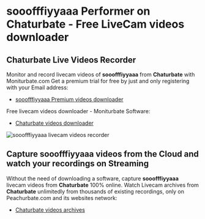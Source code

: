 # sooofffiyyaaa Performer on Chaturbate - Free LiveCam videos downloader

## Chaturbate Live Videos Recorder

Monitor and record livecam videos of **sooofffiyyaaa** from **Chaturbate** with Moniturbate.com
Get a premium trial for free by just and only registering with your Email address:
* [sooofffiyyaaa Premium videos downloader](https://moniturbate.com/request-demo-licence-key.html)

Free livecam videos downloader - Moniturbate Software:
* [Chaturbate videos downloader](https://moniturbate.com/moniturbate-download-software.html)

![sooofffiyyaaa livecam videos recorder](https://peachurnet.com/templates/moniturbate-software.png)


## Capture sooofffiyyaaa videos from the Cloud and watch your recordings on Streaming

Without the need of downloading a software, capture **sooofffiyyaaa** livecam videos from **Chaturbate** 100% online.
Watch Livecam archives from **Chaturbate** unlimitedly from thousands of existing recordings, only on Peachurbate.com and its websites network:
* [Chaturbate videos archives](https://peachurnet.com/)